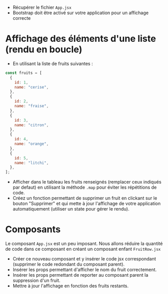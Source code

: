 - Récupérer le fichier <code>App.jsx</code>
- Bootstrap doit être activé sur votre application pour un affichage correcte

# Affichage des éléments d'une liste (rendu en boucle)

- En utilisant la liste de fruits suivantes :

```js
const fruits = [
  {
    id: 1,
    name: "cerise",
  },
  {
    id: 2,
    name: "fraise",
  },
  {
    id: 3,
    name: "citron",
  },
  {
    id: 4,
    name: "orange",
  },
  {
    id: 5,
    name: "litchi",
  },
];
```

- Afficher dans le tableau les fruits renseignés (remplacer ceux indiqués par defaut) en utilisant la méthode <code>.map</code> pour éviter les répétitions de code.
- Créez un fonction permettant de supprimer un fruit en clickant sur le bouton "Supprimer" et qui mette à jour l'affichage de votre application automatiquement (utiliser un state pour gérer le rendu).

# Composants

Le composant <code>App.jsx</code> est un peu imposant.
Nous allons réduire la quantité de code dans ce composant en créant un composant enfant <code>FruitRow.jsx</code>

- Créer ce nouveau composant et y insérer le code jsx correspondant (supprimer le code redondant du composant parent).
- Insérer les props permettant d'afficher le nom du fruit correctement.
- Insérer les props permettant de reporter au composant parent la suppression d'un fruit.
- Mettre à jour l'affichage en fonction des fruits restants.
